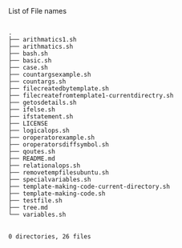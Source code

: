  <blink>
 List of File names
</blink>
<pre>
<code>
.
├── arithmatics1.sh
├── arithmatics.sh
├── bash.sh
├── basic.sh
├── case.sh
├── countargsexample.sh
├── countargs.sh
├── filecreatedbytemplate.sh
├── filecreatefromtemplate1-currentdirectry.sh
├── getosdetails.sh
├── ifelse.sh
├── ifstatement.sh
├── LICENSE
├── logicalops.sh
├── oroperatorexample.sh
├── oroperatorsdiffsymbol.sh
├── qoutes.sh
├── README.md
├── relationalops.sh
├── removetempfilesubuntu.sh
├── specialvariables.sh
├── template-making-code-current-directory.sh
├── template-making-code.sh
├── testfile.sh
├── tree.md
└── variables.sh

0 directories, 26 files
</code>
</pre>




